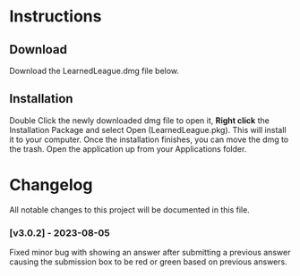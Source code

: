 # Instructions

## Download

Download the LearnedLeague.dmg file below.

## Installation

Double Click the newly downloaded dmg file to open it, **Right click** the Installation Package and select Open (LearnedLeague.pkg). This will install it to your computer. Once the installation finishes, you can move the dmg to the trash. Open the application up from your Applications folder.

# Changelog

All notable changes to this project will be documented in this file.

### [v3.0.2] - 2023-08-05

Fixed minor bug with showing an answer after submitting a previous answer causing the submission box to be red or green based on previous answers.
